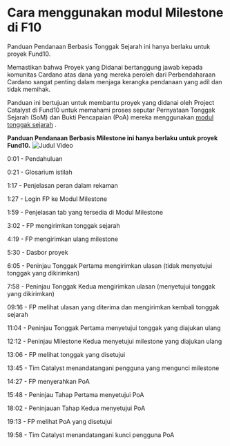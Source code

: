 # **Cara menggunakan modul Milestone di F10**

Panduan Pendanaan Berbasis Tonggak Sejarah ini hanya berlaku untuk proyek Fund10.

Memastikan bahwa Proyek yang Didanai bertanggung jawab kepada komunitas Cardano atas dana yang mereka peroleh dari Perbendaharaan Cardano sangat penting dalam menjaga kerangka pendanaan yang adil dan tidak memihak.

Panduan ini bertujuan untuk membantu proyek yang didanai oleh Project Catalyst di Fund10 untuk memahami proses seputar Pernyataan Tonggak Sejarah (SoM) dan Bukti Pencapaian (PoA) mereka menggunakan [modul tonggak sejarah](https://milestones.projectcatalyst.io/projects) .

**Panduan Pendanaan Berbasis Milestone ini hanya berlaku untuk proyek Fund10.** [](https://www.youtube.com/watch?v=OqvSpT-Pjb4)![Judul Video](https://img.youtube.com/vi/OqvSpT-Pjb4/0.jpg)

0:01 - Pendahuluan

0:21 - Glosarium istilah

1:17 - Penjelasan peran dalam rekaman

1:27 - Login FP ke Modul Milestone

1:59 - Penjelasan tab yang tersedia di Modul Milestone

3:02 - FP mengirimkan tonggak sejarah

4:19 - FP mengirimkan ulang milestone

5:30 - Dasbor proyek

6:05 - Peninjau Tonggak Pertama mengirimkan ulasan (tidak menyetujui tonggak yang dikirimkan)

7:58 - Peninjau Tonggak Kedua mengirimkan ulasan (menyetujui tonggak yang dikirimkan)

09:16 - FP melihat ulasan yang diterima dan mengirimkan kembali tonggak sejarah

11:04 - Peninjau Tonggak Pertama menyetujui tonggak yang diajukan ulang

12:12 - Peninjau Milestone Kedua menyetujui milestone yang diajukan ulang

13:06 - FP melihat tonggak yang disetujui

13:45 - Tim Catalyst menandatangani pengguna yang mengunci milestone

14:27 - FP menyerahkan PoA

15:48 - Peninjau Tahap Pertama menyetujui PoA

18:02 - Peninjauan Tahap Kedua menyetujui PoA

19:13 - FP melihat PoA yang disetujui

19:58 - Tim Catalyst menandatangani kunci pengguna PoA
